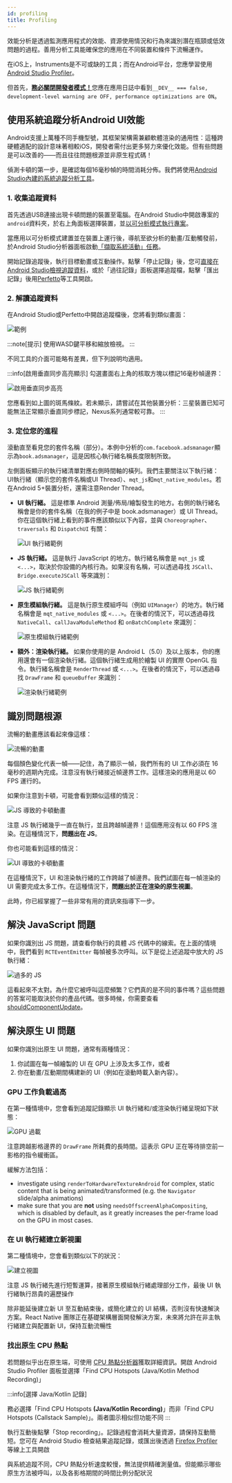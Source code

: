 ```yaml
---
id: profiling
title: Profiling
---
```


效能分析是透過監測應用程式的效能、資源使用情況和行為來識別潛在瓶頸或低效問題的過程。善用分析工具能確保您的應用在不同裝置和條件下流暢運作。

在iOS上，Instruments是不可或缺的工具；而在Android平台，您應學習使用[Android Studio Profiler](profiling.md#profiling-android-ui-performance-with-system-tracing)。

但首先，[**務必關閉開發者模式！**](performance.md#running-in-development-mode-devtrue)您應在應用日誌中看到`__DEV__ === false, development-level warning are OFF, performance optimizations are ON`。

## 使用系統追蹤分析Android UI效能

Android支援上萬種不同手機型號，其框架架構需兼顧軟體渲染的通用性：這種跨硬體適配的設計意味著相較iOS，開發者需付出更多努力來優化效能。但有些問題是可以改善的——而且往往問題根源並非原生程式碼！

偵測卡頓的第一步，是確認每個16毫秒幀的時間消耗分佈。我們將使用[Android Studio內建的系統追蹤分析工具](https://developer.android.com/studio/profile)。

### 1. 收集追蹤資料

首先透過USB連接出現卡頓問題的裝置至電腦。在Android Studio中開啟專案的`android`資料夾，於右上角面板選擇裝置，並[以可分析模式執行專案](https://developer.android.com/studio/profile#build-and-run)。

當應用以可分析模式建置並在裝置上運行後，導航至欲分析的動畫/互動觸發前，於Android Studio分析器面板啟動[「擷取系統活動」任務](https://developer.android.com/studio/profile#start-profiling)。

開始記錄追蹤後，執行目標動畫或互動操作。點擊「停止記錄」後，您可[直接在Android Studio檢視追蹤資料](https://developer.android.com/studio/profile/jank-detection)，或於「過往記錄」面板選擇追蹤檔，點擊「匯出記錄」後用[Perfetto](https://perfetto.dev/)等工具開啟。

### 2. 解讀追蹤資料

在Android Studio或Perfetto中開啟追蹤檔後，您將看到類似畫面：

![範例](/docs/assets/SystraceExample.png)

:::note[提示]
使用WASD鍵平移和縮放檢視。
:::

不同工具的介面可能略有差異，但下列說明均適用。

:::info[啟用垂直同步高亮顯示]
勾選畫面右上角的核取方塊以標記16毫秒幀邊界：

![啟用垂直同步高亮](/docs/assets/SystraceHighlightVSync.png)

您應看到如上圖的斑馬條紋。若未顯示，請嘗試在其他裝置分析：三星裝置已知可能無法正常顯示垂直同步標記，Nexus系列通常較可靠。
:::

### 3. 定位您的進程

滾動直至看見您的套件名稱（部分）。本例中分析的`com.facebook.adsmanager`顯示為`book.adsmanager`，這是因核心執行緒名稱長度限制所致。

左側面板顯示的執行緒清單對應右側時間軸的橫列。我們主要關注以下執行緒：UI執行緒（顯示您的套件名稱或UI Thread）、`mqt_js`和`mqt_native_modules`。若在Android 5+裝置分析，還需注意Render Thread。

- **UI 執行緒。** 這是標準 Android 測量/佈局/繪製發生的地方。右側的執行緒名稱會是你的套件名稱（在我的例子中是 book.adsmanager）或 UI Thread。你在這個執行緒上看到的事件應該類似以下內容，並與 `Choreographer`、`traversals` 和 `DispatchUI` 有關：

  ![UI 執行緒範例](/docs/assets/SystraceUIThreadExample.png)

- **JS 執行緒。** 這是執行 JavaScript 的地方。執行緒名稱會是 `mqt_js` 或 `<...>`，取決於你設備的內核行為。如果沒有名稱，可以透過尋找 `JSCall`、`Bridge.executeJSCall` 等來識別：

  ![JS 執行緒範例](/docs/assets/SystraceJSThreadExample.png)

- **原生模組執行緒。** 這是執行原生模組呼叫（例如 `UIManager`）的地方。執行緒名稱會是 `mqt_native_modules` 或 `<...>`。在後者的情況下，可以透過尋找 `NativeCall`、`callJavaModuleMethod` 和 `onBatchComplete` 來識別：

  ![原生模組執行緒範例](/docs/assets/SystraceNativeModulesThreadExample.png)

- **額外：渲染執行緒。** 如果你使用的是 Android L（5.0）及以上版本，你的應用還會有一個渲染執行緒。這個執行緒生成用於繪製 UI 的實際 OpenGL 指令。執行緒名稱會是 `RenderThread` 或 `<...>`。在後者的情況下，可以透過尋找 `DrawFrame` 和 `queueBuffer` 來識別：

  ![渲染執行緒範例](/docs/assets/SystraceRenderThreadExample.png)

## 識別問題根源

流暢的動畫應該看起來像這樣：

![流暢的動畫](/docs/assets/SystraceWellBehaved.png)

每個顏色變化代表一幀——記住，為了顯示一幀，我們所有的 UI 工作必須在 16 毫秒的週期內完成。注意沒有執行緒接近幀邊界工作。這樣渲染的應用是以 60 FPS 運行的。

如果你注意到卡頓，可能會看到類似這樣的情況：

![JS 導致的卡頓動畫](/docs/assets/SystraceBadJS.png)

注意 JS 執行緒幾乎一直在執行，並且跨越幀邊界！這個應用沒有以 60 FPS 渲染。在這種情況下，**問題出在 JS**。

你也可能看到這樣的情況：

![UI 導致的卡頓動畫](/docs/assets/SystraceBadUI.png)

在這種情況下，UI 和渲染執行緒的工作跨越了幀邊界。我們試圖在每一幀渲染的 UI 需要完成太多工作。在這種情況下，**問題出於正在渲染的原生視圖**。

此時，你已經掌握了一些非常有用的資訊來指導下一步。

## 解決 JavaScript 問題

如果你識別出 JS 問題，請查看你執行的具體 JS 代碼中的線索。在上面的情境中，我們看到 `RCTEventEmitter` 每幀被多次呼叫。以下是從上述追蹤中放大的 JS 執行緒：

![過多的 JS](/docs/assets/SystraceBadJS2.png)

這看起來不太對。為什麼它被呼叫這麼頻繁？它們真的是不同的事件嗎？這些問題的答案可能取決於你的產品代碼。很多時候，你需要查看 [shouldComponentUpdate](https://reactjs.org/docs/react-component.html#shouldcomponentupdate)。

## 解決原生 UI 問題

如果你識別出原生 UI 問題，通常有兩種情況：

1. 你試圖在每一幀繪製的 UI 在 GPU 上涉及太多工作，或者
2. 你在動畫/互動期間構建新的 UI（例如在滾動時載入新內容）。

### GPU 工作負載過高

在第一種情境中，您會看到追蹤記錄顯示 UI 執行緒和/或渲染執行緒呈現如下狀態：

![GPU 過載](/docs/assets/SystraceBadUI.png)

注意跨越影格邊界的 `DrawFrame` 所耗費的長時間。這表示 GPU 正在等待排空前一影格的指令緩衝區。

緩解方法包括：

- investigate using `renderToHardwareTextureAndroid` for complex, static content that is being animated/transformed (e.g. the `Navigator` slide/alpha animations)
- make sure that you are **not** using `needsOffscreenAlphaCompositing`, which is disabled by default, as it greatly increases the per-frame load on the GPU in most cases.

### 在 UI 執行緒建立新視圖

第二種情境中，您會看到類似以下的狀況：

![建立視圖](/docs/assets/SystraceBadCreateUI.png)

注意 JS 執行緒先進行短暫運算，接著原生模組執行緒處理部分工作，最後 UI 執行緒執行昂貴的遍歷操作

除非能延後建立新 UI 至互動結束後，或簡化建立的 UI 結構，否則沒有快速解決方案。React Native 團隊正在基礎架構層面開發解決方案，未來將允許在非主執行緒建立與配置新 UI，保持互動流暢性

### 找出原生 CPU 熱點

若問題似乎出在原生端，可使用 [CPU 熱點分析器](https://developer.android.com/studio/profile/record-java-kotlin-methods)獲取詳細資訊。開啟 Android Studio Profiler 面板並選擇「Find CPU Hotspots (Java/Kotlin Method Recording)」

:::info[選擇 Java/Kotlin 記錄]

務必選擇「Find CPU Hotspots **(Java/Kotlin Recording)**」而非「Find CPU Hotspots (Callstack Sample)」。兩者圖示相似但功能不同
:::

執行互動後點擊「Stop recording」。記錄過程會消耗大量資源，請保持互動簡短。您可在 Android Studio 檢查結果追蹤記錄，或匯出後透過 [Firefox Profiler](https://profiler.firefox.com/) 等線上工具開啟

與系統追蹤不同，CPU 熱點分析速度較慢，無法提供精確測量值。但能顯示哪些原生方法被呼叫，以及各影格期間的時間比例分配狀況